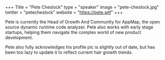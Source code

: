 +++
Title = "Pete Cheslock"
type = "speaker"
image = "pete-cheslock.jpg"
twitter = "petecheslock"
website = "https://pete.wtf"
+++

Pete is currently the Head of Growth And Community for AppMap, the open source dynamic runtime code analyzer. Pete also works with early stage startups, helping them navigate the complex world of new product development.

Pete also fully acknowledges his profile pic is slightly out of date, but has been too lazy to update it to reflect current hair growth trends.
